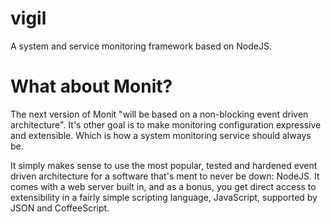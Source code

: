 vigil
=====

A system and service monitoring framework based on NodeJS.


What about Monit?
=================

The next version of Monit "will be based on a non-blocking event driven architecture". It's other goal is to make monitoring configuration expressive and extensible. Which is how a system monitoring service should always be.

It simply makes sense to use the most popular, tested and hardened event driven architecture for a software that's ment to never be down: NodeJS. It comes with a web server built in, and as a bonus, you get direct access to extensibility in a fairly simple scripting language, JavaScript, supported by JSON and CoffeeScript.